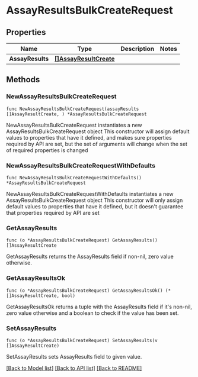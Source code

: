 # AssayResultsBulkCreateRequest

## Properties

Name | Type | Description | Notes
------------ | ------------- | ------------- | -------------
**AssayResults** | [**[]AssayResultCreate**](AssayResultCreate.md) |  | 

## Methods

### NewAssayResultsBulkCreateRequest

`func NewAssayResultsBulkCreateRequest(assayResults []AssayResultCreate, ) *AssayResultsBulkCreateRequest`

NewAssayResultsBulkCreateRequest instantiates a new AssayResultsBulkCreateRequest object
This constructor will assign default values to properties that have it defined,
and makes sure properties required by API are set, but the set of arguments
will change when the set of required properties is changed

### NewAssayResultsBulkCreateRequestWithDefaults

`func NewAssayResultsBulkCreateRequestWithDefaults() *AssayResultsBulkCreateRequest`

NewAssayResultsBulkCreateRequestWithDefaults instantiates a new AssayResultsBulkCreateRequest object
This constructor will only assign default values to properties that have it defined,
but it doesn't guarantee that properties required by API are set

### GetAssayResults

`func (o *AssayResultsBulkCreateRequest) GetAssayResults() []AssayResultCreate`

GetAssayResults returns the AssayResults field if non-nil, zero value otherwise.

### GetAssayResultsOk

`func (o *AssayResultsBulkCreateRequest) GetAssayResultsOk() (*[]AssayResultCreate, bool)`

GetAssayResultsOk returns a tuple with the AssayResults field if it's non-nil, zero value otherwise
and a boolean to check if the value has been set.

### SetAssayResults

`func (o *AssayResultsBulkCreateRequest) SetAssayResults(v []AssayResultCreate)`

SetAssayResults sets AssayResults field to given value.



[[Back to Model list]](../README.md#documentation-for-models) [[Back to API list]](../README.md#documentation-for-api-endpoints) [[Back to README]](../README.md)


